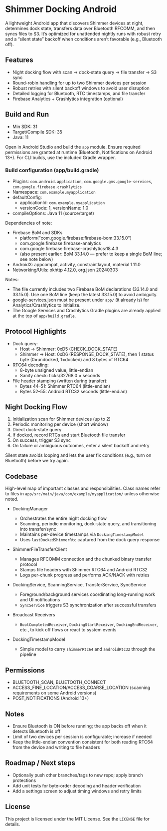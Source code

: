 # Shimmer Docking Android

A lightweight Android app that discovers Shimmer devices at night, determines dock state, transfers data over Bluetooth RFCOMM, and then syncs files to S3. It’s optimized for unattended nightly runs with robust retry and a “silent state” backoff when conditions aren’t favorable (e.g., Bluetooth off).

## Features
- Night docking flow with scan → dock-state query → file transfer → S3 sync
- Round-robin handling for up to two Shimmer devices per session
- Robust retries with silent backoff windows to avoid user disruption
- Detailed logging for Bluetooth, RTC timestamps, and file transfer
- Firebase Analytics + Crashlytics integration (optional)

## Build and Run
- Min SDK: 31
- Target/Compile SDK: 35
- Java: 11

Open in Android Studio and build the `app` module. Ensure required permissions are granted at runtime (Bluetooth, Notifications on Android 13+). For CLI builds, use the included Gradle wrapper.

### Build configuration (app/build.gradle)
- Plugins: `com.android.application`, `com.google.gms.google-services`, `com.google.firebase.crashlytics`
- Namespace: `com.example.myapplication`
- defaultConfig:
  - applicationId: `com.example.myapplication`
  - versionCode: 1, versionName: 1.0
- compileOptions: Java 11 (source/target)

Dependencies of note:
- Firebase BoM and SDKs
  - platform("com.google.firebase:firebase-bom:33.15.0")
  - com.google.firebase:firebase-analytics
  - com.google.firebase:firebase-crashlytics:18.4.3
  - (also present earlier: BoM 33.14.0 — prefer to keep a single BoM line; see note below)
- AndroidX: appcompat, activity, constraintlayout, material 1.11.0
- Networking/Utils: okhttp 4.12.0, org.json 20240303

Notes:
- The file currently includes two Firebase BoM declarations (33.14.0 and 33.15.0). Use one BoM line (keep the latest 33.15.0) to avoid ambiguity.
- google-services.json must be present under `app/` (it already is) for Analytics/Crashlytics to initialize.
- The Google Services and Crashlytics Gradle plugins are already applied at the top of `app/build.gradle`.

## Protocol Highlights
- Dock query:
  - Host → Shimmer: 0xD5 (CHECK_DOCK_STATE)
  - Shimmer → Host: 0xD6 (RESPONSE_DOCK_STATE), then 1 status byte (0=undocked, 1=docked) and 8 bytes of RTC64
- RTC64 decoding:
  - 8-byte unsigned value, little-endian
  - Sanity check: ticks/32768.0 ≈ seconds
- File header stamping (written during transfer):
  - Bytes 44–51: Shimmer RTC64 (little-endian)
  - Bytes 52–55: Android RTC32 seconds (little-endian)

## Night Docking Flow
1) Initialization scan for Shimmer devices (up to 2)
2) Periodic monitoring per device (short window)
3) Direct dock-state query
4) If docked, record RTCs and start Bluetooth file transfer
5) On success, trigger S3 sync
6) On failure or ambiguous outcomes, enter a silent backoff and retry

Silent state avoids looping and lets the user fix conditions (e.g., turn on Bluetooth) before we try again.

## Codebase
High-level map of important classes and responsibilities. Class names refer to files in `app/src/main/java/com/example/myapplication/` unless otherwise noted.

- DockingManager
  - Orchestrates the entire night docking flow
  - Scanning, periodic monitoring, dock-state query, and transitioning into transfer/sync
  - Maintains per-device timestamps via `DockingTimestampModel`
  - Uses `lastDockedShimmerRtc` captured from the dock query response

- ShimmerFileTransferClient
  - Manages RFCOMM connection and the chunked binary transfer protocol
  - Stamps file headers with Shimmer RTC64 and Android RTC32
  - Logs per-chunk progress and performs ACK/NACK with retries

- DockingService, ScanningService, TransferService, SyncService
  - Foreground/background services coordinating long-running work and UI notifications
  - `SyncService` triggers S3 synchronization after successful transfers

- Broadcast Receivers
  - `BootCompletedReceiver`, `DockingStartReceiver`, `DockingEndReceiver`, etc., to kick off flows or react to system events

- DockingTimestampModel
  - Simple model to carry `shimmerRtc64` and `androidRtc32` through the pipeline


## Permissions
- BLUETOOTH_SCAN, BLUETOOTH_CONNECT
- ACCESS_FINE_LOCATION/ACCESS_COARSE_LOCATION (scanning requirements on some Android versions)
- POST_NOTIFICATIONS (Android 13+)

## Notes
- Ensure Bluetooth is ON before running; the app backs off when it detects Bluetooth is off
- Limit of two devices per session is configurable; increase if needed
- Keep the little-endian convention consistent for both reading RTC64 from the device and writing to file headers

## Roadmap / Next steps
- Optionally push other branches/tags to new repo; apply branch protections
- Add unit tests for byte-order decoding and header verification
- Add a settings screen to adjust timing windows and retry limits

## License
This project is licensed under the MIT License. See the `LICENSE` file for details.
